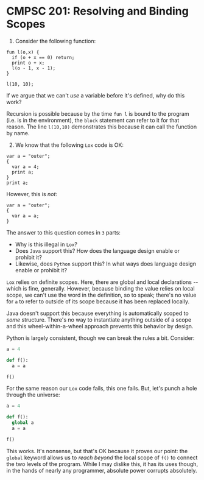 # CMPSC 201: Resolving and Binding Scopes

1. Consider the following function:
```
fun l(o,x) {  
  if (o + x == 0) return;
  print o + x;
  l(o - 1, x - 1);
}

l(10, 10);
```
If we argue that we can't _use_ a variable before it's defined, why do this work?

Recursion is possible because by the time `fun l` is bound to the program (i.e. is in the environment), the `block` statement can refer
to it for that reason. The line `l(10,10)` demonstrates this because it can call the function by name.

2. We know that the following `Lox` code is OK:
```
var a = "outer";
{
  var a = 4;
  print a;
}
print a;
```
However, this is _not_:
```
var a = "outer";
{
  var a = a;
}
```
The answer to this question comes in `3` parts:

- Why is this illegal in `Lox`?
- Does `Java` support this? How does the language design enable or prohibit it?
- Likewise, does `Python` support this? In what ways does language design enable or prohibit it?

`Lox` relies on definite scopes. Here, there are global and local declarations -- which is fine, generally. However, because binding
the value relies on local scope, we can't use the word in the definition, so to speak; there's no value for `a` to refer to outside
of its scope because it has been replaced locally.

Java doesn't support this because everything is automatically scoped to _some_ structure. There's no way to instantiate anything
outside of a scope and this wheel-within-a-wheel approach prevents this behavior by design.

Python is largely consistent, though we can break the rules a bit. Consider:
```python
a = 4

def f():
  a = a

f()
```
For the same reason our `Lox` code fails, this one fails. But, let's punch a hole through the universe:
```python
a = 4

def f():
  global a
  a = a

f()
```
This works. It's nonsense, but that's OK because it proves our point: the `global` keyword allows us to _reach beyond_ the local
scope of `f()` to connect the two levels of the program. While I may dislike this, it has its uses though, in the hands of nearly
any programmer, absolute power corrupts absolutely.
